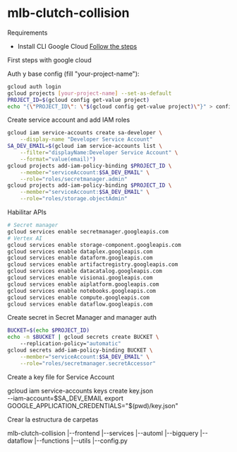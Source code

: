 # mlb-clutch-collision

Requirements
- Install CLI Google Cloud [Follow the steps](https://cloud.google.com/sdk/docs/install?hl=es-419#deb)


First steps with google cloud

Auth y base config (fill "your-project-name"): 
```bash
gcloud auth login
gcloud projects [your-project-name] --set-as-default
PROJECT_ID=$(gcloud config get-value project)
echo "{\"PROJECT_ID\": \"$(gcloud config get-value project)\"}" > config.json 
```

Create service account and add IAM roles
```bash
gcloud iam service-accounts create sa-developer \
    --display-name "Developer Service Account"
SA_DEV_EMAIL=$(gcloud iam service-accounts list \
    --filter="displayName:Developer Service Account" \
    --format="value(email)")
gcloud projects add-iam-policy-binding $PROJECT_ID \
    --member="serviceAccount:$SA_DEV_EMAIL" \
    --role="roles/secretmanager.admin"
gcloud projects add-iam-policy-binding $PROJECT_ID \
    --member="serviceAccount:$SA_DEV_EMAIL" \
    --role="roles/storage.objectAdmin"
```

Habilitar APIs

```bash
# Secret manager
gcloud services enable secretmanager.googleapis.com
# Vertex AI
gcloud services enable storage-component.googleapis.com
gcloud services enable dataplex.googleapis.com
gcloud services enable dataform.googleapis.com
gcloud services enable artifactregistry.googleapis.com
gcloud services enable datacatalog.googleapis.com
gcloud services enable visionai.googleapis.com
gcloud services enable aiplatform.googleapis.com
gcloud services enable notebooks.googleapis.com
gcloud services enable compute.googleapis.com
gcloud services enable dataflow.googleapis.com
```

Create secret in Secret Manager and manager auth
```bash
BUCKET=$(echo $PROJECT_ID)
echo -n $BUCKET | gcloud secrets create BUCKET \      
    --replication-policy="automatic"
gcloud secrets add-iam-policy-binding BUCKET \
    --member="serviceAccount:$SA_DEV_EMAIL" \
    --role="roles/secretmanager.secretAccessor"
```

Create a key file for Service Account

gcloud iam service-accounts keys create key.json \
    --iam-account=$SA_DEV_EMAIL
export GOOGLE_APPLICATION_CREDENTIALS="$(pwd)/key.json"

Crear la estructura de carpetas

mlb-clutch-collision
 |--frontend
 |--services
     |--automl
     |--bigquery
     |--dataflow
     |--functions
     |--utils
     |--config.py